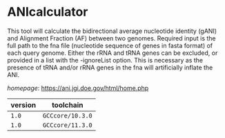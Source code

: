 # ANIcalculator

This tool will calculate the bidirectional average nucleotide identity (gANI) and  Alignment Fraction (AF) between two genomes. Required input is the full path to the fna file  (nucleotide sequence of genes in fasta format) of each query genome. Either the rRNA and tRNA genes  can be excluded, or provided in a list with the -ignoreList option. This is necessary as the presence of tRNA and/or rRNA genes in the fna will artificially inflate the ANI.

*homepage*: <https://ani.jgi.doe.gov/html/home.php>

version | toolchain
--------|----------
``1.0`` | ``GCCcore/10.3.0``
``1.0`` | ``GCCcore/11.3.0``
